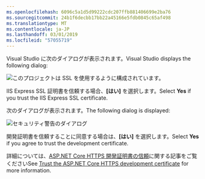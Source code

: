 ```yaml
---
ms.openlocfilehash: 6096c5a1d5d99222cdc207ffb881406699e2ba76
ms.sourcegitcommit: 24b1f6decbb17bb22a45166e5fdb0845c65af498
ms.translationtype: MT
ms.contentlocale: ja-JP
ms.lasthandoff: 03/01/2019
ms.locfileid: "57055719"
---
```


<span data-ttu-id="fac5e-101">Visual Studio に次のダイアログが表示されます。</span><span class="sxs-lookup"><span data-stu-id="fac5e-101">Visual Studio displays the following dialog:</span></span>

![このプロジェクトは SSL を使用するように構成されています。](~/getting-started/_static/trustCert.png)

<span data-ttu-id="fac5e-105">IIS Express SSL 証明書を信頼する場合、**[はい]** を選択します。</span><span class="sxs-lookup"><span data-stu-id="fac5e-105">Select **Yes** if you trust the IIS Express SSL certificate.</span></span>

<span data-ttu-id="fac5e-106">次のダイアログが表示されます。</span><span class="sxs-lookup"><span data-stu-id="fac5e-106">The following dialog is displayed:</span></span>

![セキュリティ警告のダイアログ](~/getting-started/_static/cert.png)

<span data-ttu-id="fac5e-108">開発証明書を信頼することに同意する場合は、**[はい]** を選択します。</span><span class="sxs-lookup"><span data-stu-id="fac5e-108">Select **Yes** if you agree to trust the development certificate.</span></span>

<span data-ttu-id="fac5e-109">詳細については、[ASP.NET Core HTTPS 開発証明書の信頼](xref:security/enforcing-ssl#trust-the-aspnet-core-https-development-certificate-on-windows-and-macos)に関する記事をご覧ください</span><span class="sxs-lookup"><span data-stu-id="fac5e-109">See [Trust the ASP.NET Core HTTPS development certificate](xref:security/enforcing-ssl#trust-the-aspnet-core-https-development-certificate-on-windows-and-macos) for more information.</span></span>